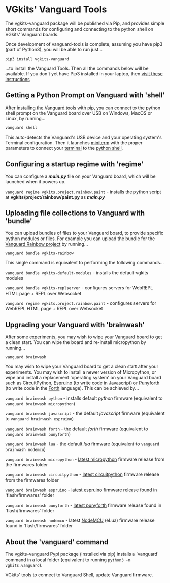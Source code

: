 # VGkits' Vanguard Tools

The vgkits-vanguard package will be published via Pip, and provides simple short commands for configuring and connecting to the python shell on VGkits' Vanguard boards.

Once development of vanguard-tools is complete, assuming you have pip3 (part of Python3), you will be able to run just...

```
pip3 install vgkits-vanguard
```

...to install the Vanguard Tools. Then all the commands below will be available. If you don't yet have Pip3 installed in your laptop, then [visit these instructions](https://vgkits.org/blog/pip3-howto/)

## Getting a Python Prompt on Vanguard with 'shell'

After [installing the Vanguard tools](https://vgkits.org/blog/vanguard-tools-howto/) with pip, you can connect to the python shell prompt on the Vanguard board over USB on Windows, MacOS or Linux, by running...

```
vanguard shell
```

This auto-detects the Vanguard's USB device and your operating system's Terminal configuration. Then it launches [miniterm](http://pyserial.readthedocs.io/en/latest/tools.html#module-serial.tools.miniterm) with the proper parameters to connect your [terminal](https://vgkits.org/blog/what-is-a-terminal/) to the [python shell](https://vgkits.org/blog/what-is-the-python-shell/).

## Configuring a startup regime with 'regime'

You can configure a ***main.py*** file on your Vanguard board, which will be launched when it powers up. 

`vanguard regime vgkits.project.rainbow.paint` - installs the python script at **vgkits/project/rainbow/paint.py** as ***main.py***


## Uploading file collections to Vanguard with 'bundle'

You can upload bundles of files to your Vanguard board, to provide specific python modules or files. For example you can upload the bundle for the [Vanguard Rainbow project](https://vgkits.org/blog/projects/rainbow/) by running...

```
vanguard bundle vgkits-rainbow
```

This single command is equivalent to performing the following commands...

`vanguard bundle vgkits-default-modules` - installs the default vgkits modules

`vanguard bundle vgkits-replserver` - configures servers for WebREPL HTML page + REPL over Websocket

`vanguard regime vgkits.project.rainbow.paint` - configures servers for WebREPL HTML page + REPL over Websocket

## Upgrading your Vanguard with 'brainwash'

After some experiments, you may wish to wipe your Vanguard board to get a clean start. You can wipe the board and re-install micropython by running...

```
vanguard brainwash
```

You may wish to wipe your Vanguard board to get a clean start after your experiments. You may wish to install a newer version of Micropython, or  wipe and install a replacement 'operating system' on your Vanguard board such as CircuitPython, [Espruino](http://www.espruino.com/EspruinoESP8266) (to write code in [Javascript](https://en.wikipedia.org/wiki/JavaScript)) or [Punyforth](https://github.com/zeroflag/punyforth) (to write code in the [Forth](https://en.wikipedia.org/wiki/Forth_(programming_language)) language). This can be achieved by...

`vanguard brainwash python` - installs default _python_ firmware (equivalent to `vanguard brainwash micropython`)

`vanguard brainwash javascript` - the default _javascript_ firmware (equivalent to `vanguard brainwash espruino`)

`vanguard brainwash forth` - the default _forth_ firmware (equivalent to `vanguard brainwash punyforth`)

`vanguard brainwash lua` - the default _lua_ firmware (equivalent to `vanguard brainwash nodemcu`)

`vanguard brainwash micropython` - [latest micropython](https://micropython.org/download#esp8266) firmware release from the firmwares folder

`vanguard brainwash circuitpython` - [latest circuitpython](https://github.com/adafruit/circuitpython/releases/latest) firmware release from the firmwares folder

`vanguard brainwash espruino` - [latest espruino](https://www.espruino.com/binaries/) firmware release found in 'flash/firmwares' folder

`vanguard brainwash punyforth` - [latest punyforth](https://github.com/zeroflag/punyforth/tree/master/arch/esp8266/bin) firmware release found in 'flash/firmwares' folder

`vanguard brainwash nodemcu` - latest [NodeMCU](https://github.com/nodemcu/nodemcu-firmware) (eLua) firmware release found in 'flash/firmwares' folder

## About the 'vanguard' command

The vgkits-vanguard Pypi package (installed via pip) installs a 'vanguard' command in a local folder (equivalent to running `python3 -m vgkits.vanguard`).

VGkits' tools to connect to Vanguard Shell, update Vanguard firmware.
